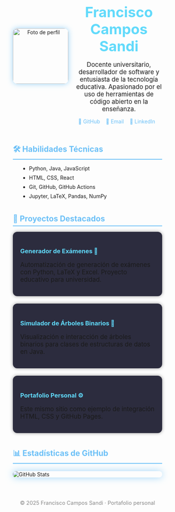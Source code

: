 <!DOCTYPE html>
<html lang="es">
<head>
  <meta charset="UTF-8">
  <meta name="viewport" content="width=device-width, initial-scale=1">
  <title>Francisco Campos Sandi - Portafolio</title>
  <style>
    * {
      box-sizing: border-box;
      margin: 0;
      padding: 0;
    }

    body {
      font-family: 'Segoe UI', Tahoma, Geneva, Verdana, sans-serif;
      background: #1e1e2f;
      color: #e0e0e0;
      line-height: 1.6;
      padding: 20px;
      max-width: 960px;
      margin: auto;
    }

    a {
      color: #6cc0f7;
      text-decoration: none;
    }

    a:hover {
      text-decoration: underline;
    }

    header {
      display: flex;
      align-items: center;
      gap: 20px;
      margin-bottom: 40px;
      flex-wrap: wrap;
    }

    header img {
      width: 150px;
      border-radius: 12px;
      box-shadow: 0 0 15px #6cc0f7aa;
    }

    header div {
      flex: 1;
    }

    h1 {
      font-size: 2.4rem;
      color: #61dafb;
      margin-bottom: 10px;
    }

    h2 {
      color: #6cc0f7;
      margin-top: 40px;
      margin-bottom: 15px;
      border-bottom: 2px solid #6cc0f7;
      padding-bottom: 6px;
    }

    p {
      margin-bottom: 15px;
      font-size: 1.05rem;
    }

    ul {
      margin-left: 20px;
      margin-bottom: 20px;
    }

    li {
      margin-bottom: 8px;
    }

    .badges img {
      margin: 5px 6px 5px 0;
      vertical-align: middle;
      height: 28px;
    }

    .contact-links a {
      display: inline-block;
      margin-right: 12px;
      margin-bottom: 12px;
      transition: transform 0.2s ease;
    }

    .contact-links a:hover {
      transform: scale(1.1);
    }

    .github-stats img,
    .github-trophies img,
    .github-quote img,
    .github-contrib img {
      max-width: 100%;
      border-radius: 8px;
      box-shadow: 0 0 20px #6cc0f7aa;
      display: block;
      margin: 20px auto;
    }

    .proyectos {
      display: grid;
      grid-template-columns: repeat(auto-fit, minmax(280px, 1fr));
      gap: 20px;
    }

    .card {
      background: #2c2c3e;
      border-radius: 12px;
      padding: 20px;
      box-shadow: 0 0 10px #0006;
    }

    .card h3 {
      color: #61dafb;
      margin-bottom: 10px;
    }

    footer {
      margin-top: 60px;
      text-align: center;
      font-size: 0.9rem;
      color: #888;
    }
  </style>
</head>
<body>
  <header>
    <img src="https://avatars.githubusercontent.com/u/00000000?v=4" alt="Foto de perfil">
    <div>
      <h1>Francisco Campos Sandi</h1>
      <p>Docente universitario, desarrollador de software y entusiasta de la tecnología educativa. Apasionado por el uso de herramientas de código abierto en la enseñanza.</p>
      <div class="contact-links">
        <a href="https://github.com/francampos" target="_blank">🐙 GitHub</a>
        <a href="mailto:francampos@email.com">📧 Email</a>
        <a href="https://www.linkedin.com/in/francampos" target="_blank">🔗 LinkedIn</a>
      </div>
    </div>
  </header>

  <h2>🛠️ Habilidades Técnicas</h2>
  <ul>
    <li>Python, Java, JavaScript</li>
    <li>HTML, CSS, React</li>
    <li>Git, GitHub, GitHub Actions</li>
    <li>Jupyter, LaTeX, Pandas, NumPy</li>
  </ul>

  <h2>🚀 Proyectos Destacados</h2>
  <div class="proyectos">
    <div class="card">
      <h3>Generador de Exámenes 📄</h3>
      <p>Automatización de generación de exámenes con Python, LaTeX y Excel. Proyecto educativo para universidad.</p>
    </div>
    <div class="card">
      <h3>Simulador de Árboles Binarios 🌳</h3>
      <p>Visualización e interacción de árboles binarios para clases de estructuras de datos en Java.</p>
    </div>
    <div class="card">
      <h3>Portafolio Personal ⚙️</h3>
      <p>Este mismo sitio como ejemplo de integración HTML, CSS y GitHub Pages.</p>
    </div>
  </div>

  <h2>📊 Estadísticas de GitHub</h2>
  <div class="github-stats">
    <img src="https://github-readme-stats.vercel.app/api?username=francampos&show_icons=true&theme=tokyonight" alt="GitHub Stats">
  </div>

  <footer>
    © 2025 Francisco Campos Sandi · Portafolio personal
  </footer>
</body>
</html>

